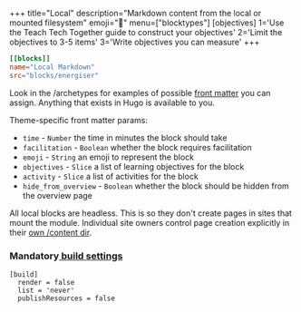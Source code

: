 +++
title="Local"
description="Markdown content from the local or mounted filesystem"
emoji="📝"
menu=["blocktypes"]
[objectives]
    1='Use the Teach Tech Together guide to construct your objectives'
    2='Limit the objectives to 3-5 items'
    3='Write objectives you can measure'
+++

```toml
[[blocks]]
name="Local Markdown"
src="blocks/energiser"
```

Look in the /archetypes for examples of possible [front matter](https://gohugo.io/content-management/front-matter/) you can assign. Anything that exists in Hugo is available to you.

Theme-specific front matter params:

- `time` - `Number` the time in minutes the block should take
- `facilitation` - `Boolean` whether the block requires facilitation
- `emoji` - `String` an emoji to represent the block
- `objectives` - `Slice` a list of learning objectives for the block
- `activity` - `Slice` a list of activities for the block
- `hide_from_overview` - `Boolean` whether the block should be hidden from the overview page

All local blocks are headless. This is so they don't create pages in sites that mount the module. Individual site owners control page creation explicitly in their [own /content dir](https://gohugo.io/content-management/organization/).

### Mandatory[ build settings](https://gohugo.io/content-management/build-options)

```
[build]
  render = false
  list = 'never'
  publishResources = false
```
